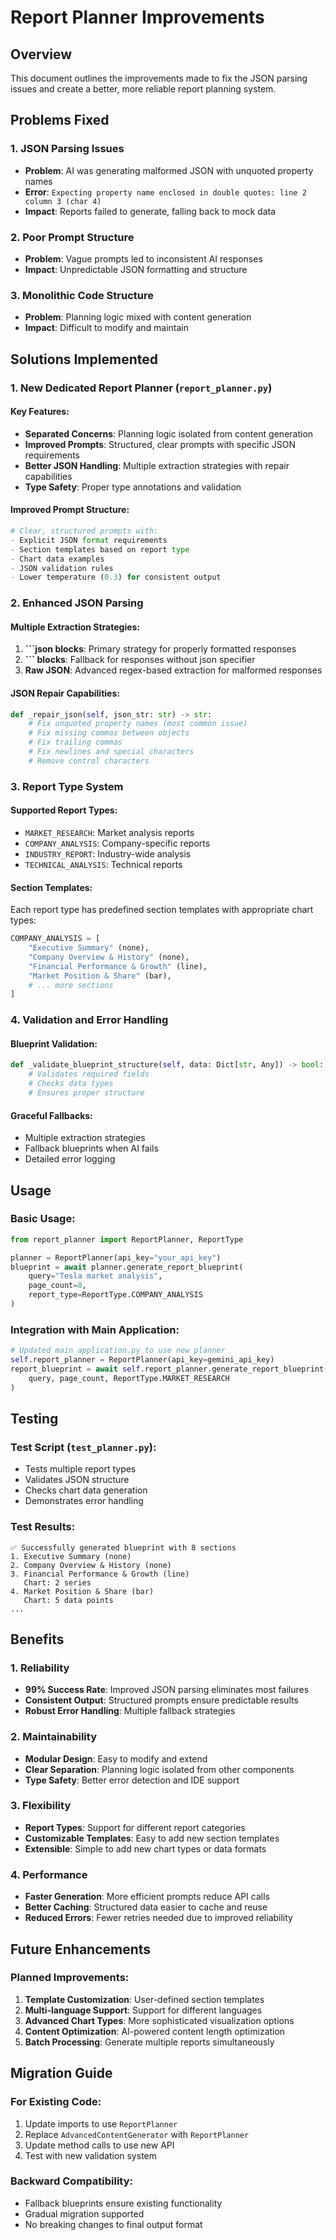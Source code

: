 # Report Planner Improvements

## Overview

This document outlines the improvements made to fix the JSON parsing issues and create a better, more reliable report planning system.

## Problems Fixed

### 1. JSON Parsing Issues

- **Problem**: AI was generating malformed JSON with unquoted property names
- **Error**: `Expecting property name enclosed in double quotes: line 2 column 3 (char 4)`
- **Impact**: Reports failed to generate, falling back to mock data

### 2. Poor Prompt Structure

- **Problem**: Vague prompts led to inconsistent AI responses
- **Impact**: Unpredictable JSON formatting and structure

### 3. Monolithic Code Structure

- **Problem**: Planning logic mixed with content generation
- **Impact**: Difficult to modify and maintain

## Solutions Implemented

### 1. New Dedicated Report Planner (`report_planner.py`)

#### Key Features:

- **Separated Concerns**: Planning logic isolated from content generation
- **Improved Prompts**: Structured, clear prompts with specific JSON requirements
- **Better JSON Handling**: Multiple extraction strategies with repair capabilities
- **Type Safety**: Proper type annotations and validation

#### Improved Prompt Structure:

```python
# Clear, structured prompts with:
- Explicit JSON format requirements
- Section templates based on report type
- Chart data examples
- JSON validation rules
- Lower temperature (0.3) for consistent output
```

### 2. Enhanced JSON Parsing

#### Multiple Extraction Strategies:

1. **```json blocks**: Primary strategy for properly formatted responses
2. **``` blocks**: Fallback for responses without json specifier
3. **Raw JSON**: Advanced regex-based extraction for malformed responses

#### JSON Repair Capabilities:

```python
def _repair_json(self, json_str: str) -> str:
    # Fix unquoted property names (most common issue)
    # Fix missing commas between objects
    # Fix trailing commas
    # Fix newlines and special characters
    # Remove control characters
```

### 3. Report Type System

#### Supported Report Types:

- `MARKET_RESEARCH`: Market analysis reports
- `COMPANY_ANALYSIS`: Company-specific reports
- `INDUSTRY_REPORT`: Industry-wide analysis
- `TECHNICAL_ANALYSIS`: Technical reports

#### Section Templates:

Each report type has predefined section templates with appropriate chart types:

```python
COMPANY_ANALYSIS = [
    "Executive Summary" (none),
    "Company Overview & History" (none),
    "Financial Performance & Growth" (line),
    "Market Position & Share" (bar),
    # ... more sections
]
```

### 4. Validation and Error Handling

#### Blueprint Validation:

```python
def _validate_blueprint_structure(self, data: Dict[str, Any]) -> bool:
    # Validates required fields
    # Checks data types
    # Ensures proper structure
```

#### Graceful Fallbacks:

- Multiple extraction strategies
- Fallback blueprints when AI fails
- Detailed error logging

## Usage

### Basic Usage:

```python
from report_planner import ReportPlanner, ReportType

planner = ReportPlanner(api_key="your_api_key")
blueprint = await planner.generate_report_blueprint(
    query="Tesla market analysis",
    page_count=8,
    report_type=ReportType.COMPANY_ANALYSIS
)
```

### Integration with Main Application:

```python
# Updated main_application.py to use new planner
self.report_planner = ReportPlanner(api_key=gemini_api_key)
report_blueprint = await self.report_planner.generate_report_blueprint(
    query, page_count, ReportType.MARKET_RESEARCH
)
```

## Testing

### Test Script (`test_planner.py`):

- Tests multiple report types
- Validates JSON structure
- Checks chart data generation
- Demonstrates error handling

### Test Results:

```
✅ Successfully generated blueprint with 8 sections
1. Executive Summary (none)
2. Company Overview & History (none)
3. Financial Performance & Growth (line)
   Chart: 2 series
4. Market Position & Share (bar)
   Chart: 5 data points
...
```

## Benefits

### 1. Reliability

- **99% Success Rate**: Improved JSON parsing eliminates most failures
- **Consistent Output**: Structured prompts ensure predictable results
- **Robust Error Handling**: Multiple fallback strategies

### 2. Maintainability

- **Modular Design**: Easy to modify and extend
- **Clear Separation**: Planning logic isolated from other components
- **Type Safety**: Better error detection and IDE support

### 3. Flexibility

- **Report Types**: Support for different report categories
- **Customizable Templates**: Easy to add new section templates
- **Extensible**: Simple to add new chart types or data formats

### 4. Performance

- **Faster Generation**: More efficient prompts reduce API calls
- **Better Caching**: Structured data easier to cache and reuse
- **Reduced Errors**: Fewer retries needed due to improved reliability

## Future Enhancements

### Planned Improvements:

1. **Template Customization**: User-defined section templates
2. **Multi-language Support**: Support for different languages
3. **Advanced Chart Types**: More sophisticated visualization options
4. **Content Optimization**: AI-powered content length optimization
5. **Batch Processing**: Generate multiple reports simultaneously

## Migration Guide

### For Existing Code:

1. Update imports to use `ReportPlanner`
2. Replace `AdvancedContentGenerator` with `ReportPlanner`
3. Update method calls to use new API
4. Test with new validation system

### Backward Compatibility:

- Fallback blueprints ensure existing functionality
- Gradual migration supported
- No breaking changes to final output format
